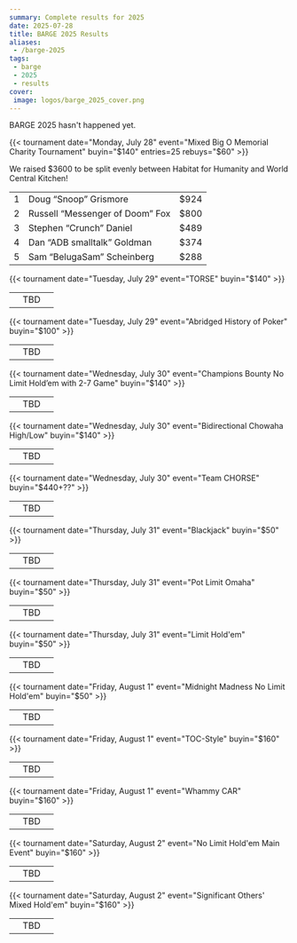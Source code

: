 ```yaml
---
summary: Complete results for 2025
date: 2025-07-28
title: BARGE 2025 Results
aliases:
 - /barge-2025
tags:
 - barge
 - 2025
 - results
cover:
 image: logos/barge_2025_cover.png
---
```


BARGE 2025 hasn't happened yet.

{{< tournament
    date="Monday, July 28"
    event="Mixed Big O Memorial Charity Tournament" 
    buyin="$140" 
    entries=25
    rebuys="$60" >}}

We raised $3600 to be split evenly between Habitat for Humanity and World Central Kitchen!

|   |                                 |      |
|--:|---------------------------------|-----:|
| 1 | Doug “Snoop” Grismore           | $924 |
| 2 | Russell “Messenger of Doom” Fox | $800 |
| 3 | Stephen “Crunch” Daniel         | $489 |
| 4 | Dan “ADB smalltalk” Goldman     | $374 |
| 5 | Sam “BelugaSam” Scheinberg      | $288 |

{{< tournament
    date="Tuesday, July 29"
    event="TORSE"
    buyin="$140" >}}

|   |     |   |
|--:|-----|--:|
|   | TBD |   |

{{< tournament
    date="Tuesday, July 29"
    event="Abridged History of Poker"
    buyin="$100" >}}

|   |     |   |
|--:|-----|--:|
|   | TBD |   |

{{< tournament
    date="Wednesday, July 30"
    event="Champions Bounty No Limit Hold’em with 2-7 Game"
    buyin="$140" >}}

|   |     |   |
|--:|-----|--:|
|   | TBD |   |

{{< tournament
    date="Wednesday, July 30"
    event="Bidirectional Chowaha High/Low"
    buyin="$140" >}}

|   |     |   |
|--:|-----|--:|
|   | TBD |   |

{{< tournament
    date="Wednesday, July 30"
    event="Team CHORSE"
    buyin="$440+??" >}}

|   |     |   |
|--:|-----|--:|
|   | TBD |   |

{{< tournament
    date="Thursday, July 31"
    event="Blackjack"
    buyin="$50" >}}

|   |     |   |
|--:|-----|--:|
|   | TBD |   |

{{< tournament
    date="Thursday, July 31"
    event="Pot Limit Omaha"
    buyin="$50" >}}

|   |     |   |
|--:|-----|--:|
|   | TBD |   |

{{< tournament
    date="Thursday, July 31"
    event="Limit Hold'em"
    buyin="$50" >}}

|   |     |   |
|--:|-----|--:|
|   | TBD |   |

{{< tournament
    date="Friday, August 1"
    event="Midnight Madness No Limit Hold'em"
    buyin="$50" >}}

|   |     |   |
|--:|-----|--:|
|   | TBD |   |

{{< tournament
    date="Friday, August 1"
    event="TOC-Style"
    buyin="$160" >}}

|   |     |   |
|--:|-----|--:|
|   | TBD |   |

{{< tournament
    date="Friday, August 1"
    event="Whammy CAR"
    buyin="$160" >}}

|   |     |   |
|--:|-----|--:|
|   | TBD |   |

{{< tournament
    date="Saturday, August 2"
    event="No Limit Hold'em Main Event"
    buyin="$160" >}}

|   |     |   |
|--:|-----|--:|
|   | TBD |   |

{{< tournament
    date="Saturday, August 2"
    event="Significant Others' Mixed Hold'em"
    buyin="$160" >}}

|   |     |   |
|--:|-----|--:|
|   | TBD |   |

